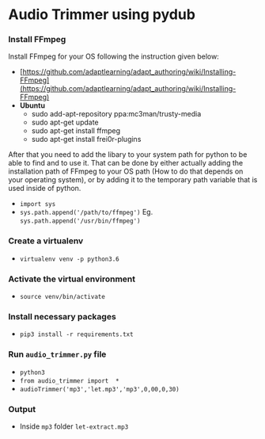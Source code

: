 # Audio Trimmer using pydub

### Install FFmpeg
Install FFmpeg for your OS following the instruction given below:  
 - [https://github.com/adaptlearning/adapt_authoring/wiki/Installing-FFmpeg](https://github.com/adaptlearning/adapt_authoring/wiki/Installing-FFmpeg)
  - **Ubuntu**
    - sudo add-apt-repository ppa:mc3man/trusty-media  
    - sudo apt-get update  
    - sudo apt-get install ffmpeg  
    - sudo apt-get install frei0r-plugins  

After that you need to add the libary to your system path for python to be able to find and to use it. That can be done by either actually adding the installation path of FFmpeg to your OS path (How to do that depends on your operating system), or by adding it to the temporary path variable that is used inside of python.
  - `import sys`
  - `sys.path.append('/path/to/ffmpeg')` 
  Eg. `sys.path.append('/usr/bin/ffmpeg')`

### Create a virtualenv 
  - `virtualenv venv -p python3.6`

### Activate the virtual environment
  - `source venv/bin/activate`

### Install necessary packages
  - `pip3 install -r requirements.txt`

### Run `audio_trimmer.py` file
  -  `python3`
  - `from audio_trimmer import  *`
  - `audioTrimmer('mp3','let.mp3','mp3',0,00,0,30)`

### Output
  - Inside `mp3` folder `let-extract.mp3`
